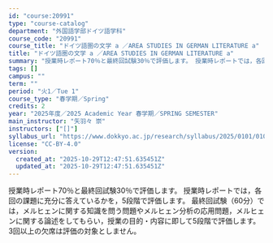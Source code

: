 ```yaml
---
id: "course:20991"
type: "course-catalog"
department: "外国語学部ドイツ語学科"
course_code: "20991"
course_title: "ドイツ語圏の文学 a ／AREA STUDIES IN GERMAN LITERATURE a"
title: "ドイツ語圏の文学 a ／AREA STUDIES IN GERMAN LITERATURE a"
summary: "授業時レポート70％と最終回試験30％で評価します。 授業時レポートでは，各回の課題に充分に答えているかを，5段階で評価します。 最終回試験（60分）では，メルヒェンに関する知識を問う問題やメルヒェン分析の応用問題，メルヒェンに関する論述を…"
tags: []
campus: ""
term: ""
period: "火1／Tue 1"
course_type: "春学期／Spring"
credits: 2
year: "2025年度／2025 Academic Year 春学期／SPRING SEMESTER"
main_instructor: "矢羽々 崇"
instructors: ["[]"]
syllabus_url: "https://www.dokkyo.ac.jp/research/syllabus/2025/0101/0101_20991_ja_JP.html"
license: "CC-BY-4.0"
version:
  created_at: "2025-10-29T12:47:51.635451Z"
  updated_at: "2025-10-29T12:47:51.635451Z"
---
```

授業時レポート70％と最終回試験30％で評価します。 授業時レポートでは，各回の課題に充分に答えているかを，5段階で評価します。 最終回試験（60分）では，メルヒェンに関する知識を問う問題やメルヒェン分析の応用問題，メルヒェンに関する論述をしてもらい，授業の目的・内容に即して5段階で評価します。 3回以上の欠席は評価の対象としません。
